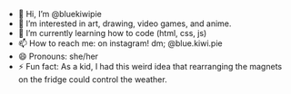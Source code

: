 - 👋 Hi, I’m @bluekiwipie
- 👀 I’m interested in art, drawing, video games, and anime.
- 🌱 I’m currently learning how to code (html, css, js)
- 📫 How to reach me: on instagram! dm; @blue.kiwi.pie
- 😄 Pronouns: she/her
- ⚡ Fun fact: As a kid, I had this weird idea that rearranging the magnets on the fridge could control the weather.

<!---
bluekiwipie/bluekiwipie is a ✨ special ✨ repository because its `README.md` (this file) appears on your GitHub profile.
You can click the Preview link to take a look at your changes.
--->
